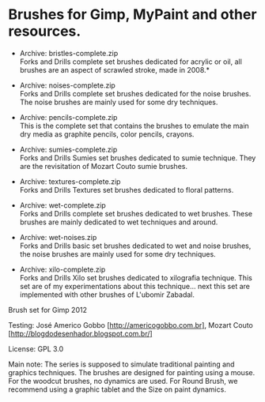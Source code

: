 # Brushes for Gimp, MyPaint and other resources.


* Archive: bristles-complete.zip <br />
Forks and Drills complete set brushes dedicated for acrylic or oil, all brushes are an aspect of scrawled stroke, made in 2008.*

* Archive: noises-complete.zip <br />
Forks and Drills complete set brushes dedicated for the noise brushes. The noise brushes are mainly used for some dry techniques.

* Archive: pencils-complete.zip <br />
This is the complete set that contains the brushes to emulate the main dry media as graphite pencils, color pencils, crayons.

* Archive: sumies-complete.zip <br />
Forks and Drills Sumies set brushes dedicated to sumie technique. They are the revisitation of Mozart Couto sumie brushes.

* Archive: textures-complete.zip <br />
Forks and Drills Textures set brushes dedicated to floral patterns.

* Archive: wet-complete.zip <br />
Forks and Drills complete set brushes dedicated to wet brushes. These brushes are mainly dedicated to wet techniques and around.

* Archive: wet-noises.zip <br />
Forks and Drills basic set brushes dedicated to wet and noise brushes, the noise brushes are mainly used for some dry techniques.

* Archive: xilo-complete.zip <br />
Forks and Drills Xilo set brushes dedicated to xilografia technique.
This set are of my experimentations about this technique... next this set are implemented with other brushes of L'ubomir Zabadal.

Brush set for Gimp 2012

Testing: José Americo Gobbo [http://americogobbo.com.br], Mozart Couto [http://blogdodesenhador.blogspot.com.br/]

License: GPL 3.0

Main note:
The series is supposed to simulate traditional painting and graphics techniques. The brushes are designed for painting using a mouse. For the woodcut brushes, no dynamics are used. For Round Brush, we recommend using a graphic tablet and the Size on paint dynamics.

